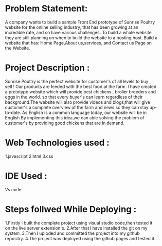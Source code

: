 

# Problem Statement:
A company wants to build a sample Front End prototype of Sunrise Poultry website for the online selling industry, that has been growing at an incredible rate, and so have various challenges. To build a whole website they are still planning on when to build the website to a hosting host. Build a website that has: Home Page,About us,services, and Contact us Page on the Website.

# Project Description :
Sunrise Poultry is the perfect website for customer's of all levels to buy , sell ! Our products are feeded with the best food at the farm. I have created a prototype website which will provide best chickens , brolier breeders and eggs in the world. so that
every buyer's can learn regardless of their background.The website will also provide videos and blogs,that will give customer's a complete overview of the farm and news so they can stay up-to-date. As English is a common language today, our website will be in English.By implementing this idea,we can able solving the problem of customer's by providing good chickens that are in demand.

# Web Technologies used :
1.javascript 2.html 3.css

# IDE Used :
Vs code

# Steps follwed While Deploying :
1.Firstly I built the complete project using visual studio code,then tested it on the live server extension's.
2.After that I have installed the git on my system.
3.Then I uploded and committed the project into my github repositry.
4.The project was deployed using the github pages and tested it.
                               

